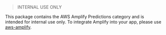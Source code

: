 > INTERNAL USE ONLY

This package contains the AWS Amplify Predictions category and is intended for internal use only. To integrate Amplify into your app, please use [aws-amplify](https://www.npmjs.com/package/aws-amplify).

